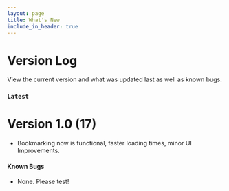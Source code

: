 ```yaml
---
layout: page
title: What's New
include_in_header: true
---
```


# Version Log
View the current version and what was updated last as well as known bugs.
<br>

### `Latest`
# **Version 1.0 (17)**
- Bookmarking now is functional, faster loading times, minor UI Improvements.

#### Known Bugs
- None. Please test!
